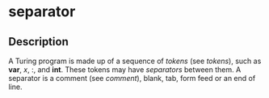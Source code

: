 
# separator

## Description
A Turing program is made up of a sequence of _tokens_ (see _tokens_), such as **var**, _x_, :, and **int**. These tokens may have _separators_ between them. A separator is a comment (see _comment_), blank, tab, form feed or an end of line.

